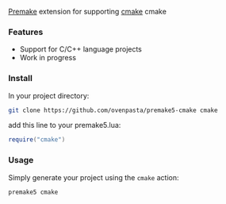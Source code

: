 [Premake](https://github.com/premake/premake-core) extension for supporting [cmake](http://www.cmake.org/) cmake

### Features ###

* Support for C/C++ language projects
* Work in progress

### Install ###
In your project directory:
```bash
git clone https://github.com/ovenpasta/premake5-cmake cmake
```
add this line to your premake5.lua:
```lua
require("cmake")
```

### Usage ###

Simply generate your project using the `cmake` action:
```bash
premake5 cmake
```

